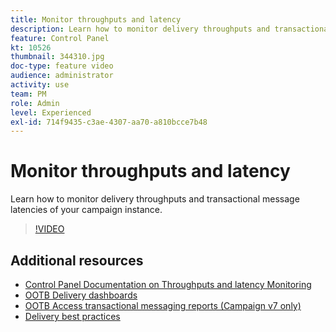 ```yaml
---
title: Monitor throughputs and latency
description: Learn how to monitor delivery throughputs and transactional message latencies of your campaign instance.
feature: Control Panel
kt: 10526
thumbnail: 344310.jpg
doc-type: feature video
audience: administrator
activity: use
team: PM
role: Admin
level: Experienced
exl-id: 714f9435-c3ae-4307-aa70-a810bcce7b48
---
```

# Monitor throughputs and latency

Learn how to monitor delivery throughputs and transactional message latencies of your campaign instance.

>[!VIDEO](https://video.tv.adobe.com/v/344310/?quality=12&learn=0n)

## Additional resources

* [Control Panel Documentation on Throughputs and latency Monitoring](https://experienceleague.adobe.com/docs/control-panel/using/performance-monitoring/thoughputs-latencies.html?lang=en#)
* [OOTB Delivery dashboards](https://experienceleague.adobe.com/docs/campaign-classic/using/sending-messages/monitoring-deliveries/delivery-dashboard.html?lang=en)
* [OOTB Access transactional messaging reports (Campaign v7 only)](https://experienceleague.adobe.com/docs/campaign-classic/using/transactional-messaging/reports/about-transactional-messaging-reports.html?lang=en)
* [Delivery best practices](https://experienceleague.adobe.com/docs/campaign-standard/using/communication-channels/delivery-bestpractices/delivery-best-practices.html?lang=en)
